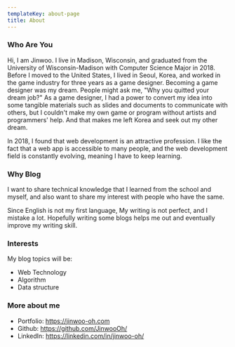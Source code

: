 ```yaml
---
templateKey: about-page
title: About
---
```

### Who Are You
 
Hi, I am Jinwoo. I live in Madison, Wisconsin, and graduated from the University of Wisconsin-Madison with Computer Science Major in 2018. Before I moved to the United States, I lived in Seoul, Korea, and worked in the game industry for three years as a game designer. Becoming a game designer was my dream. People might ask me, "Why you quitted your dream job?" As a game designer, I had a power to convert my idea into some tangible materials such as slides and documents to communicate with others, but I couldn't make my own game or program without artists and programmers' help. And that makes me left Korea and seek out my other dream. 

In 2018, I found that web development is an attractive profession. 
I like the fact that a web app is accessible to many people, and the web development field is constantly evolving, meaning I have to keep learning. 
 
### Why Blog
 
I want to share technical knowledge that I learned from the school and myself, and also want to share my interest with people who have the same.
 
Since English is not my first language, My writing is not perfect, and I mistake a lot. Hopefully writing some blogs helps me out and eventually improve my writing skill.
 
### Interests
 
My blog topics will be:
 
* Web Technology
* Algorithm
* Data structure
 
### More about me
 
* Portfolio: <https://jinwoo-oh.com>
* Github: <https://github.com/JinwooOh/>
* LinkedIn: <https://linkedin.com/in/jinwoo-oh/>
 
